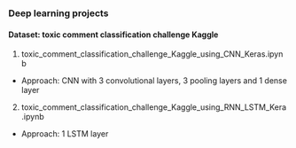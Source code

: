 ### Deep learning projects

#### Dataset: toxic comment classification challenge Kaggle
1. toxic_comment_classification_challenge_Kaggle_using_CNN_Keras.ipynb
- Approach: CNN with 3 convolutional layers, 3 pooling layers and 1 dense layer

2. toxic_comment_classification_challenge_Kaggle_using_RNN_LSTM_Kera.ipynb
- Approach: 1 LSTM layer


